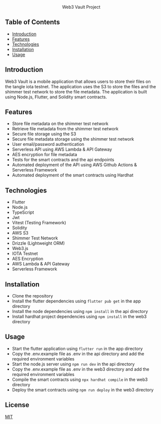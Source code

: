 <p align="center">
    Web3 Vault Project 
</p>


## Table of Contents

- [Introduction](#introduction)
- [Features](#features)
- [Technologies](#technologies)
- [Installation](#installation)
- [Usage](#usage)


## Introduction

Web3 Vault is a mobile application that allows users to store their files on the tangle iota testnet. The application uses the S3 to store the files and the shimmer test network  to store the file metadata. The application is built using Node.js, Flutter, and Solidity smart contracts.


## Features


- Store file metadata on the shimmer test network
- Retrieve file metadata from the shimmer test network
- Secure file storage using the S3
- Secure file metadata storage using the shimmer test network
- User email/password authentication
- Serverless API using AWS Lambda & API Gateway
- AES encryption for file metadata
- Tests for the smart contracts and the api endpoints
- Automated deployment of the API using AWS Github Actions & Serverless Framework
- Automated deployment of the smart contracts using Hardhat


## Technologies
- Flutter
- Node.js
- TypeScript
- Jwt
- Vitest (Testing Framework)
- Solidity
- AWS S3
- Shimmer Test Network
- Drizzle (Lightweight ORM)
- Web3.js
- IOTA Testnet
- AES Encryption
- AWS Lambda & API Gateway
- Serverless Framework


## Installation
- Clone the repository
- Install the flutter dependencies using `flutter pub get` in the app directory
- Install the node dependencies using `npm install` in the api directory
- Install hardhat project dependencies using `npm install` in the web3 directory


## Usage
- Start the flutter application using `flutter run` in the app directory
- Copy the .env.example file as .env  in the api directory and add the required environment variables
- Start the node.js server using `npm run dev` in the api directory
- Copy the .env.example file as .env  in the web3 directory and add the required environment variables
- Compile the smart contracts using `npx hardhat compile` in the web3 directory 
- Deploy the smart contracts using `npm run deploy` in the web3 directory


## License
[MIT](https://choosealicense.com/licenses/mit/)